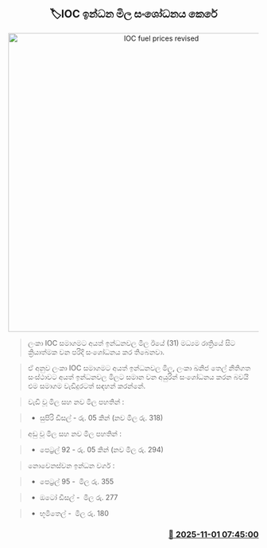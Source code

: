 <p align='center'><b><h2 align='center' title='IOC fuel prices revised'>🏷IOC ඉන්ධන මිල සංශෝධනය කෙරේ</h2></b></p>
<p align='center'><img src='https://helakuru.sgp1.cdn.digitaloceanspaces.com/esana/images/lib/ioc-22.jpg' width='600' alt='IOC fuel prices revised'></p>

> ලංකා IOC සමාගමට අයත් ඉන්ධනවල මිල ඊයේ (‍31) මධ්‍යම රාත්‍රි​යේ සිට ක්‍රියාත්මක වන පරිදි සංශෝධනය කර තිබෙනවා.

> ඒ අනුව ලංකා IOC සමාගමට අයත් ඉන්ධනවල මිල, ලංකා ඛනිජ තෙල් නීතිගත සංස්ථාවට අයත් ඉන්ධනවල මිලට සමාන වන අයුරින් සංශෝධනය කරන බවයි එම සමාගම වැඩිදුරටත් සඳහන් කරන්නේ.

> වැඩි වූ මිල සහ නව මිල පහතින් :

> * සුපිරි ඩීසල් - රු. 05 කින් (නව මිල රු. 318)

> අඩු වූ මිල සහ නව මිල පහතින් :

> * පෙට්‍රල් 92 - රු. 05 කින් (නව මිල රු. 294)

> නොවෙනස්වන ඉන්ධන වර්ග :

> * පෙට්‍රල් 95 -  මිල රු. 355

> * ඔටෝ ඩීසල් -  මිල රු. 277

> * භූමිතෙල් -  මිල රු. 180



<h3 align='right'><a href='https://www.helakuru.lk/esana/p/114994/'>📅 2025-11-01 07:45:00</a></h3>
